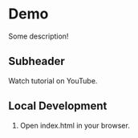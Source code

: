 # Demo

Some description!

## Subheader

Watch tutorial on YouTube.

## Local Development

1. Open index.html in your browser. 